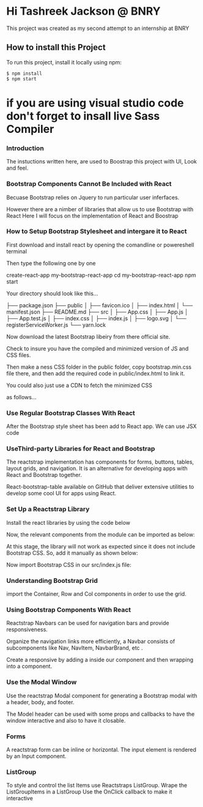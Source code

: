 # Hi Tashreek Jackson @ BNRY

This project was created as my second attempt to an internship at BNRY


## How to install this Project
To run this project, install it locally using npm:

```
$ npm install
$ npm start
```
# if you are using visual studio code don't forget to insall live Sass Compiler


### Introduction
The instuctions written here, are used to Boostrap this project with UI, Look and feel.

### Bootstrap Components Cannot Be Included with React
Becuase Bootstrap relies on Jquery to run particular user inferfaces.

However there are a nimber of libraries that allow us to use Bootstrap with React
Here I will focus on the implementation of React and Boostrap

### How to Setup Bootstrap Stylesheet and intergare it to React


First download and install react by opening the comandline or powereshell terminal 

Then type the following one by one 

create-react-app my-bootstrap-react-app
cd my-bootstrap-react-app
npm start

Your directory should look like this...

├── package.json
├── public
│   ├── favicon.ico
│   ├── index.html
│   └── manifest.json
├── README.md
├── src
│   ├── App.css
│   ├── App.js
│   ├── App.test.js
│   ├── index.css
│   ├── index.js
│   ├── logo.svg
│   └── registerServiceWorker.js
└── yarn.lock



Now download the latest Bootstrap libeiry from there official site. 

Check to insure you have the compiled and minimized version of JS and CSS files.

Then make a ness CSS folder in the public folder, copy bootstrap.min.css file there, and then add the required code in public/index.html to link it.

You could also just use a CDN to fetch the minimized CSS

as follows...
<!--  <link rel="stylesheet" href= "https://maxcdn.bootstrapcdn.com/bootstrap/4.0.0/css/bootstrap.min.css"> -->

### Use Regular Bootstrap Classes With React
After  the Bootstrap style sheet has been add to React app. We can use JSX code

### UseThird-party Libraries for React and Bootstrap
 The reactstrap implementation has components for forms, buttons, tables, layout grids, and navigation. It is an alternative for developing apps with React and Bootstrap together. 

 React-bootstrap-table available on GitHub that deliver extensive utilities to develop some cool UI for apps using React.

 ### Set Up a Reactstrap Library
 Install the react libraries by using the code below

 <!-- npm install --save reactstrap@next -->

 Now, the relevant components from the module can be imported as below:

 <!-- import { Container, Row, Col} from 'reactstrap'; -->

 At this stage, the library will not work as expected since it does not include Bootstrap CSS. So, add it manually as shown below:

 <!-- npm install --save bootstrap -->

 Now import Bootstrap CSS in our src/index.js file:

 <!-- import 'bootstrap/dist/css/bootstrap.css'; -->

### Understanding Bootstrap Grid
 import the Container, Row and Col components in order to use the grid.

 ### Using Bootstrap Components With React
Reactstrap Navbars can be used for navigation bars and provide responsiveness.

Organize the navigation links more efficiently, a Navbar consists of subcomponents like Nav, NavItem, NavbarBrand, etc .

Create a responsive by adding a <NavbarToggler> inside our <Navbar> component and then wrapping <NavItems> into a <Collapse> component. 

### Use the Modal Window
Use the reactstrap Modal component  for generating a Bootstrap modal with a header, body, and footer.

The Model header can be used with  some props and callbacks to have the window interactive and also to have it closable.

### Forms
A reactstrap form can be inline or horizontal. The input element is rendered by an Input component.

### ListGroup
To style and control the list Items use Reactstraps ListGroup. 
Wrape the ListGroupItems in a ListGroup
Use the OnClick callback to make it interactive